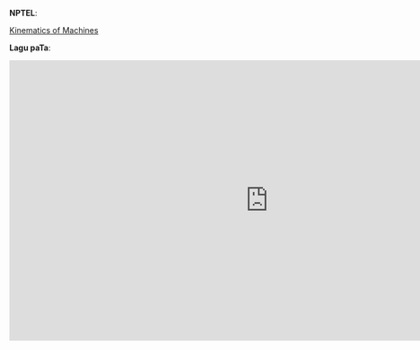 **NPTEL**:

[Kinematics of Machines](<video src="https://www.youtube.com/embed/MJeRFzs4oRU"  allowfullscreen>)

**Lagu paTa**:

<iframe width="922" height="500" src="https://www.youtube.com/embed/g44iq0VzJm4" title="YouTube video player" frameborder="0" allow="accelerometer; autoplay; clipboard-write; encrypted-media; gyroscope; picture-in-picture" allowfullscreen></iframe>
